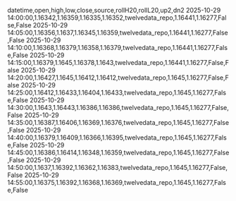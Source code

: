 datetime,open,high,low,close,source,rollH20,rollL20,up2,dn2
2025-10-29 14:00:00,1.16342,1.16359,1.16335,1.16352,twelvedata_repo,1.16441,1.16277,False,False
2025-10-29 14:05:00,1.16356,1.1637,1.16345,1.16359,twelvedata_repo,1.16441,1.16277,False,False
2025-10-29 14:10:00,1.16368,1.16379,1.16358,1.16379,twelvedata_repo,1.16441,1.16277,False,False
2025-10-29 14:15:00,1.16379,1.1645,1.16378,1.1643,twelvedata_repo,1.16441,1.16277,False,False
2025-10-29 14:20:00,1.16427,1.1645,1.16412,1.16412,twelvedata_repo,1.1645,1.16277,False,False
2025-10-29 14:25:00,1.16412,1.16433,1.16404,1.16433,twelvedata_repo,1.1645,1.16277,False,False
2025-10-29 14:30:00,1.1643,1.16443,1.16386,1.16386,twelvedata_repo,1.1645,1.16277,False,False
2025-10-29 14:35:00,1.16387,1.16406,1.16369,1.16376,twelvedata_repo,1.1645,1.16277,False,False
2025-10-29 14:40:00,1.16379,1.16409,1.16366,1.16395,twelvedata_repo,1.1645,1.16277,False,False
2025-10-29 14:45:00,1.16386,1.16414,1.16348,1.16359,twelvedata_repo,1.1645,1.16277,False,False
2025-10-29 14:50:00,1.1637,1.16392,1.16362,1.16383,twelvedata_repo,1.1645,1.16277,False,False
2025-10-29 14:55:00,1.16375,1.16392,1.16368,1.16369,twelvedata_repo,1.1645,1.16277,False,False
